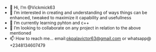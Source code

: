 - 👋 Hi, I’m @Vickmick63
- 👀 I’m interested in creating and understanding of ways things can be enhanced, tweaked to maximize it capability and usefullness
- 🌱 I’m currently learning pyhton and c++
- 💞️ I’m looking to collaborate on any project in relation to the above mentioned
- 📫 How to reach me... email:okpalavictor63@gmail.com or whatsapp@ +2348134607479

<!---
Vickmick63/Vickmick63 is a ✨ special ✨ repository because its `README.md` (this file) appears on your GitHub profile.
You can click the Preview link to take a look at your changes.
--->
